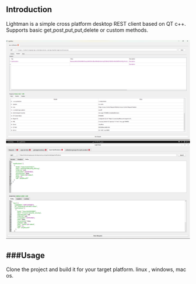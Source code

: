 Introduction
--------

Lightman is a simple cross platform desktop REST client based on QT c++. 
Supports basic get,post,put,put,delete or custom methods.

#### 
![ScreenShot](https://github.com/tanoDxyz/LightMan/blob/master/windows.png)
![ScreenShot](https://github.com/tanoDxyz/LightMan/blob/master/linux.png)


###Usage
---------------
Clone the project and build it for your target platform. linux , windows, mac os.

